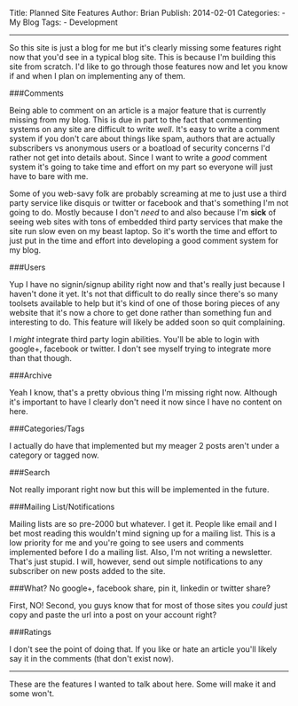 Title: Planned Site Features
Author: Brian
Publish: 2014-02-01
Categories:
    - My Blog
Tags:
    - Development

---

So this site is just a blog for me but it's clearly missing some features right now that you'd see in a typical blog site. This is because I'm building this site from scratch. I'd like to go through those features now and let you know if and when I plan on implementing any of them.

###Comments

Being able to comment on an article is a major feature that is currently missing from my blog. This is due in part to the fact that commenting systems on any site are difficult to write _well_. It's easy to write a comment system if you don't care about things like spam, authors that are actually subscribers vs anonymous users or a boatload of security concerns I'd rather not get into details about. Since I want to write a _good_ comment system it's going to take time and effort on my part so everyone will just have to bare with me.

Some of you web-savy folk are probably screaming at me to just use a third party service like disquis or twitter or facebook and that's something I'm not going to do. Mostly because I don't _need_ to and also because I'm **sick** of seeing web sites with tons of embedded third party services that make the site run slow even on my beast laptop. So it's worth the time and effort to just put in the time and effort into developing a good comment system for my blog.

###Users

Yup I have no signin/signup ability right now and that's really just because I haven't done it yet. It's not that difficult to do really since there's so many toolsets available to help but it's kind of one of those boring pieces of any website that it's now a chore to get done rather than something fun and interesting to do. This feature will likely be added soon so quit complaining.

I _might_ integrate third party login abilities. You'll be able to login with google+, facebook or twitter. I don't see myself trying to integrate more than that though.

###Archive

Yeah I know, that's a pretty obvious thing I'm missing right now. Although it's important to have I clearly don't need it now since I have no content on here.

###Categories/Tags

I actually do have that implemented but my meager 2 posts aren't under a category or tagged now.

###Search

Not really imporant right now but this will be implemented in the future.

###Mailing List/Notifications

Mailing lists are so pre-2000 but whatever. I get it. People like email and I bet most reading this wouldn't mind signing up for a mailing list. This is a low priority for me and you're going to see users and comments implemented before I do a mailing list. Also, I'm not writing a newsletter. That's just stupid. I will, however, send out simple notifications to any subscriber on new posts added to the site.

###What? No google+, facebook share, pin it, linkedin or twitter share?

First, NO! Second, you guys know that for most of those sites you _could_ just copy and paste the url into a post on your account right?

###Ratings

I don't see the point of doing that. If you like or hate an article you'll likely say it in the comments (that don't exist now).

----

These are the features I wanted to talk about here. Some will make it and some won't.